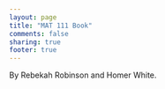 ```yaml
---
layout: page
title: "MAT 111 Book"
comments: false
sharing: true
footer: true
---
```


By Rebekah Robinson and Homer White.